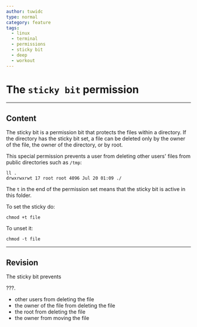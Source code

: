 ```yaml
---
author: tuwidc
type: normal
category: feature
tags:
  - linux
  - terminal
  - permissions
  - sticky bit
  - deep
  - workout
---
```


# The `sticky bit` permission


---

## Content

The sticky bit is a permission bit that protects the files within a directory. If the directory has the sticky bit set, a file can be deleted only by the owner of the file, the owner of the directory, or by root.

This special permission prevents a user from deleting other users' files from public directories such as `/tmp`:

```plain-text
ll .
drwxrwxrwt 17 root root 4096 Jul 20 01:09 ./
```

The `t` in the end of the permission set means that the sticky bit is active in this folder.

To set the sticky do:

```plain-text
chmod +t file
```

To unset it:

```plain-text
chmod -t file
```


---

## Revision

The sticky bit prevents

???.

- other users from deleting the file
- the owner of the file from deleting the file
- the root from deleting the file
- the owner from moving the file
